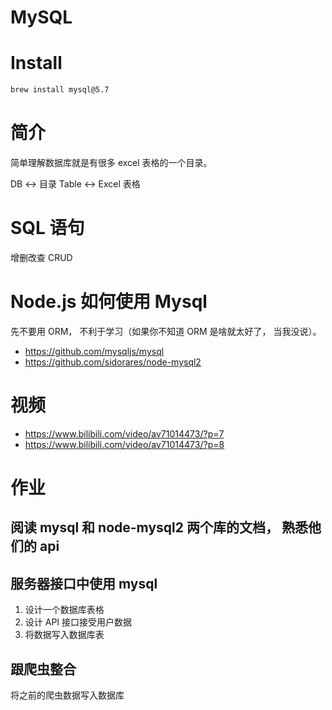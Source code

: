 # MySQL

# Install

```bash
brew install mysql@5.7
```

# 简介

简单理解数据库就是有很多 excel 表格的一个目录。

DB <-> 目录
Table <-> Excel 表格

# SQL 语句

增删改查 CRUD

# Node.js 如何使用 Mysql

先不要用 ORM， 不利于学习（如果你不知道 ORM 是啥就太好了， 当我没说）。

- https://github.com/mysqljs/mysql
- https://github.com/sidorares/node-mysql2

# 视频

- https://www.bilibili.com/video/av71014473/?p=7
- https://www.bilibili.com/video/av71014473/?p=8

# 作业

## 阅读 mysql 和 node-mysql2 两个库的文档， 熟悉他们的 api

## 服务器接口中使用 mysql

1. 设计一个数据库表格
2. 设计 API 接口接受用户数据
3. 将数据写入数据库表

## 跟爬虫整合

将之前的爬虫数据写入数据库
